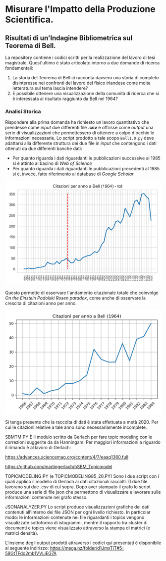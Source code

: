 # Misurare l'Impatto della Produzione Scientifica. 
## Risultati di un'Indagine Bibliometrica sul Teorema di Bell. 

La repository contiene i codici scritti per la realizzazione del lavoro di tesi magistrale. Quest'ultimo è stato articolato intorno a due domande di ricerca fondamentali: 
1) La storia del Teorema di Bell ci racconta davvero una storia di completo disinteresse nei confronti del lavoro del fisico irlandese come molta letteratura sul tema lascia intendere? 
2) E possibile ottenere una visualizzazione della comunità di ricerca che si è interessata al risultato raggiunto da Bell nel 1964?


### Analisi Storica 
Rispondere alla prima domanda ha richiesto un lavoro quantitativo che prendesse come _input_ due differenti file **.csv** e offrisse come _output_ una serie di visualizzazioni che permettessero di ottenere a colpo d'occhio le informazioni necessarie. Lo script prodotto a tale scopo `Bell1.0.py` deve adattarsi alla differente struttura dei due file in _input_ che contengono i dati ottenuti da due differenti banche dati: 
- Per quanto riguarda i dati riguardanti le pubblicazioni successive al 1985 si è attinto al bacino di _Web of Science_
- Per quanto riguarda i dati riguardanti le pubblicazioni precedenti al 1985 si è, invece, fatto riferimento al database di _Google Scholar_

![This is an image](Images/cit_per_year_tot.png)

Questo permette di osservare l'andamento citazionale totale che coinvolge _On the Einstein Podolski Rosen paradox_, come anche di osservare la crescita di citazioni anno per anno. 

![This is an image](Images/cit_per_year.png)

Si tenga presente che la raccolta di dati è stata effettuata a metà 2020. Per cui le citazioni relative a tale anno sono necessariamente incomplete. 



SBMTM.PY
È il modulo scritto da Gerlach per fare topic modeling con le correzioni suggerite da da Hanningam. Per maggiori informazioni a riguardo
il rimando è al lavoro di Gerlach:

https://advances.sciencemag.org/content/4/7/eaaq1360.full

https://github.com/martingerlach/hSBM_Topicmodel

TOPICMODELING.PY (e TOPICMODELING85_20.PY)
Sono i due script con i quali applico il modello di Gerlach ai dati citazionali raccolti. (I due file lavorano sui due .csv di cui sopra. 
Dopo aver stampato il grafo lo script produce una serie di file json che permettono di visualizzare e lavorare sulle informazioni contenute
nel grafo stesso. 

JSONANALYZER.PY
Lo script produce visualizzazioni grafiche dei dati contenuti all'interno dei file JSON per ogni livello richiesto. In particolar modo: 
le informazioni contenute nei file riguardanti i topics vengono visualizzate sottoforma di istogrammi, mentre il rapporto tra cluster di 
documenti e topics viene visualizzato attraverso la stampa di matrici (e matrici densità). 


L'insieme degli output prodotti attraverso i codici qui presentati è disponibile al seguente indirizzo: https://mega.nz/folder/d1JmxTiT#5-59GtTFdo2mb1VVLjEG7A
